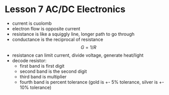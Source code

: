 # Lesson 7 AC/DC Electronics
- current is cuolomb
- electron flow is opposite current
- resistance is like a squiggly line, longer path to go through
- conductance is the reciprocal of resistance $$G=1/R$$
- resistance can limit current, divide voltage, generate heat/light 
- decode resistor:
  - first band is first digit
  - second band is the second digit
  - third band is multiplier
  - fourth band is percent tolerance (gold is +- 5% tolerance, silver is +- 10% tolerance)
